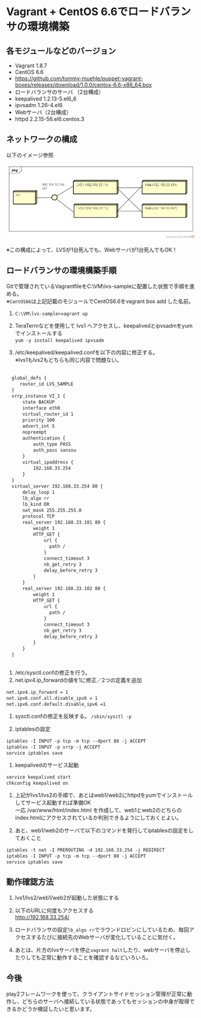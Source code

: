 # Vagrant + CentOS 6.6でロードバランサの環境構築

## 各モジュールなどのバージョン
* Vagrant 1.8.7
* CentOS 6.6
 *  <https://github.com/tommy-muehle/puppet-vagrant-boxes/releases/download/1.0.0/centos-6.6-x86_64.box>
* ロードバランサのサーバ （2台構成）
 * keepalived 1.2.13-5.el6_6
 * ipvsadm 1.26-4.el6
* Webサーバ（2台構成）
 * httpd 2.2.15-56.el6.centos.3

## ネットワークの構成
以下のイメージ参照

![ネットワーク構成](/images/image1.png)

※この構成によって、LVSが1台死んでも、Webサーバが1台死んでもOK！

## ロードバランサの環境構築手順

Gitで管理されているVagrantfileをC:\VM\lvs-sampleに配置した状態で手順を進める。<br>
※`CentOS66`は上記記載のモジュールでCentOS6.6をvagrant box add した名前。

1. `C:\VM\lvs-sample>vagrant up`

1. TeraTermなどを使用して lvs1 へアクセスし、keepalivedとipvsadmをyumでインストールする<br>
`yum -y install keepalived ipvsadm`

1. /etc/keepalived/keepalived.confを以下の内容に修正する。<br>
※lvs1もlvs2もどちらも同じ内容で問題ない。
<pre>
<code>
  global_defs {
     router_id LVS_SAMPLE
  }
  vrrp_instance VI_1 {
      state BACKUP
      interface eth0
      virtual_router_id 1
      priority 100
      advert_int 5
      nopreempt
      authentication {
          auth_type PASS
          auth_pass sansou
      }
      virtual_ipaddress {
          192.168.33.254
      }
  }
  virtual_server 192.168.33.254 80 {
      delay_loop 1
      lb_algo rr
      lb_kind DR
      nat_mask 255.255.255.0
      protocol TCP
      real_server 192.168.33.101 80 {
          weight 1
          HTTP_GET {
              url {
                path /
              }
              connect_timeout 3
              nb_get_retry 3
              delay_before_retry 3
          }
      }
      real_server 192.168.33.102 80 {
          weight 1
          HTTP_GET {
              url {
                path /
              }
              connect_timeout 3
              nb_get_retry 3
              delay_before_retry 3
          }
      }
  }
</code>
</pre>

1. /etc/sysctl.confの修正を行う。<br>
 1. net.ipv4.ip_forwardの値を1に修正／2つの定義を追加<br>
<pre><code>net.ipv4.ip_forward = 1
net.ipv6.conf.all.disable_ipv6 = 1
net.ipv6.conf.default.disable_ipv6 =1</code></pre>

 1. sysctl.confの修正を反映する。
 `/sbin/sysctl -p`

1. iptablesの設定
<pre><code>iptables -I INPUT -p tcp -m tcp --dport 80 -j ACCEPT
iptables -I INPUT -p vrrp -j ACCEPT
service iptables save</code></pre>

1. keepalivedのサービス起動
<pre><code>service keepalived start
chkconfig keepalived on</code></pre>

1. 上記がlvs1/lvs2の手順で、あとはweb1/web2にhttpdをyumでインストールしてサービス起動すれば準備OK<br>
一応 /var/www/html/index.html を作成して、web1とweb2のどちらのindex.htmlにアクセスされているか判別できるようにしておくとよい。

1. あと、web1/web2のサーバで以下のコマンドを発行してiptablesの設定をしておくこと
<pre><code>iptables -t nat -I PREROUTING -d 192.168.33.254 -j REDIRECT
iptables -I INPUT -p tcp -m tcp --dport 80 -j ACCEPT
service iptables save</code></pre>


## 動作確認方法

1. lvs1/lvs2/web1/web2が起動した状態にする

1. 以下のURLに何度もアクセスする<br>
http://192.168.33.254/

1. ロードバランサの設定`lb_algo rr`でラウンドロビンにしているため、毎回アクセスするたびに接続先のWebサーバが変化していることに気付く。

1. あとは、片方のlvsサーバを停止`vagrant halt`したり、webサーバを停止したりしても正常に動作することを確認するなどいろいろ。

## 今後

play2フレームワークを使って、クライアントサイドセッション管理が正常に動作し、どちらのサーバへ接続している状態であってもセッションの中身が取得できるかどうか検証したいと思います。
